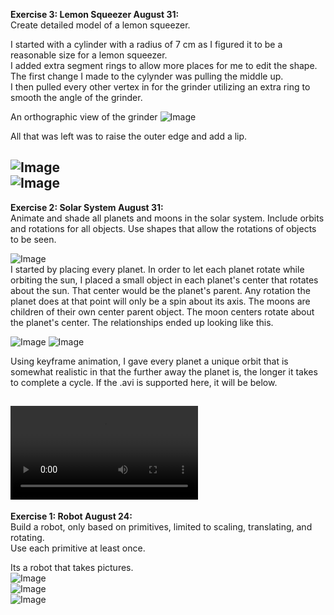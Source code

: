 **Exercise 3: Lemon Squeezer August 31:**  
Create detailed model of a lemon squeezer.  
  
I started with a cylinder with a radius of 7 cm as I figured it to be a reasonable size for a lemon squeezer.  
I added extra segment rings to allow more places for me to edit the shape. The first change I made to the cylynder was pulling the middle up.  
I then pulled every other vertex in for the grinder utilizing an extra ring to smooth the angle of the grinder.  
  
An orthographic view of the grinder
![Image](https://williamsaj1.github.io/siteImages/ex3/exercise3pic2.png)  

All that was left was to raise the outer edge and add a lip.  

![Image](https://williamsaj1.github.io/siteImages/ex3/exercise3pic3.png)   
![Image](https://williamsaj1.github.io/siteImages/ex3/exercise3pic4.png)  
--------------------
**Exercise 2: Solar System August 31:**  
Animate and shade all planets and moons in the solar system. Include orbits and rotations for all objects. Use shapes that allow the rotations of objects to be seen.  
  
![Image](https://williamsaj1.github.io/siteImages/ex2/exercise2pic1.png)   
I started by placing every planet. In order to let each planet rotate while orbiting the sun, I placed a small object in each planet's center that rotates about the sun. That center would be the planet's parent. Any rotation the planet does at that point will only be a spin about its axis. The moons are children of their own center parent object. The moon centers rotate about the planet's center. The relationships ended up looking like this.  

![Image](https://williamsaj1.github.io/siteImages/ex2/exercise2pic3.png)
![Image](https://williamsaj1.github.io/siteImages/ex2/exercise2pic2.png)   

Using keyframe animation, I gave every planet a unique orbit that is somewhat realistic in that the further away the planet is, the longer it takes to complete a cycle.
If the .avi is supported here, it will be below.  

![Image](https://williamsaj1.github.io/siteImages/ex2/WilliamsA_vid.avi)  
--------------------
**Exercise 1: Robot August 24:**  
Build a robot, only based on primitives, limited to scaling, translating, and rotating.  
Use each primitive at least once.  
  
Its a robot that takes pictures.  
![Image](https://williamsaj1.github.io/siteImages/ex1/exercise1pic1.png)  
![Image](https://williamsaj1.github.io/siteImages/ex1/exercise1pic2.png)   
![Image](https://williamsaj1.github.io/siteImages/ex1/exercise1pic3.png)  
